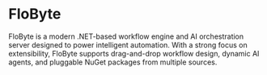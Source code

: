 # FloByte
FloByte is a modern .NET-based workflow engine and AI orchestration server designed to power intelligent automation. With a strong focus on extensibility, FloByte supports drag-and-drop workflow design, dynamic AI agents, and pluggable NuGet packages from multiple sources.
